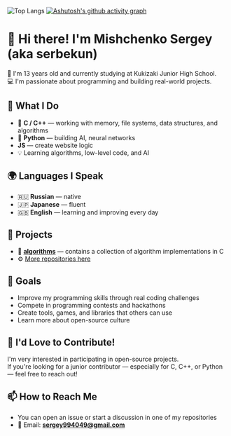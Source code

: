 ![Top Langs](https://github-readme-stats.vercel.app/api/top-langs/?username=serbekun&theme=tokyonight&hide=html,shell,gnuplot,fortran,css,json&lang_count=50)
[![Ashutosh's github activity graph](https://github-readme-activity-graph.vercel.app/graph?username=serbekun&theme=tokyo-night)](https://github.com/ashutosh00710/github-readme-activity-graph)



# 👋 Hi there! I'm Mishchenko Sergey (aka serbekun)

🎒 I'm 13 years old and currently studying at Kukizaki Junior High School.  
💻 I'm passionate about programming and building real-world projects.

## 🧠 What I Do

- 💾 **C / C++** — working with memory, file systems, data structures, and algorithms  
- 🐍 **Python** — building AI, neural networks
- **JS** — create website logic
- 💡 Learning algorithms, low-level code, and AI 

## 🌍 Languages I Speak

- 🇷🇺 **Russian** — native  
- 🇯🇵 **Japanese** — fluent  
- 🇬🇧 **English** — learning and improving every day  

## 🚀 Projects

- 📁 [**algorithms**](https://github.com/serbekun/algorithms) — contains a collection of algorithm implementations in C
- ⚙️ [More repositories here](https://github.com/serbekun?tab=repositories)  

## 🌱 Goals

- Improve my programming skills through real coding challenges  
- Compete in programming contests and hackathons  
- Create tools, games, and libraries that others can use  
- Learn more about open-source culture  

## 🤝 I'd Love to Contribute!

I'm very interested in participating in open-source projects.  
If you're looking for a junior contributor — especially for C, C++, or Python — feel free to reach out!

## 📫 How to Reach Me

- You can open an issue or start a discussion in one of my repositories  
- 📧 Email: **sergey994049@gmail.com**
